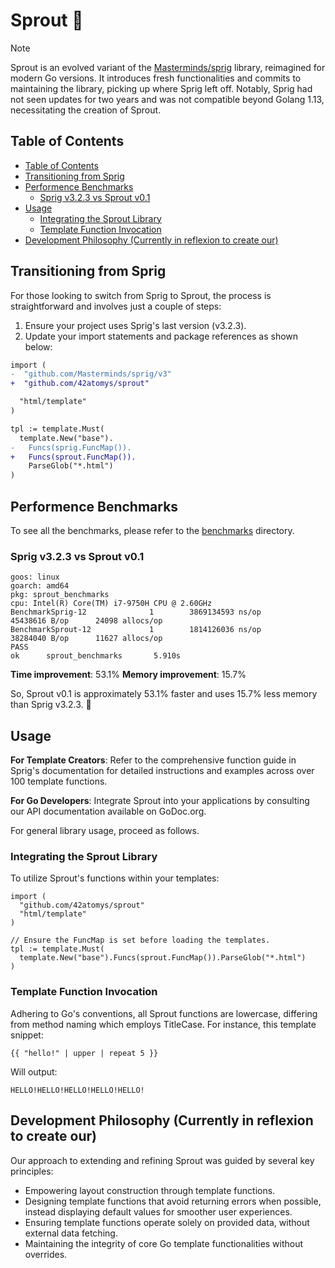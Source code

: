 # Sprout 🌱

> [!NOTE]
> Sprout is an evolved variant of the [Masterminds/sprig](https://github.com/Masterminds/sprig) library, reimagined for modern Go versions. It introduces fresh functionalities and commits to maintaining the library, picking up where Sprig left off. Notably, Sprig had not seen updates for two years and was not compatible beyond Golang 1.13, necessitating the creation of Sprout.

## Table of Contents

- [Table of Contents](#table-of-contents)
- [Transitioning from Sprig](#transitioning-from-sprig)
- [Performence Benchmarks](#performence-benchmarks)
  - [Sprig v3.2.3 vs Sprout v0.1](#sprig-v323-vs-sprout-v01)
- [Usage](#usage)
  - [Integrating the Sprout Library](#integrating-the-sprout-library)
  - [Template Function Invocation](#template-function-invocation)
- [Development Philosophy (Currently in reflexion to create our)](#development-philosophy-currently-in-reflexion-to-create-our)

## Transitioning from Sprig

For those looking to switch from Sprig to Sprout, the process is straightforward and involves just a couple of steps:
1. Ensure your project uses Sprig's last version (v3.2.3).
2. Update your import statements and package references as shown below:
```diff
import (
-  "github.com/Masterminds/sprig/v3"
+  "github.com/42atomys/sprout"

  "html/template"
)

tpl := template.Must(
  template.New("base").
-   Funcs(sprig.FuncMap()).
+   Funcs(sprout.FuncMap()).
    ParseGlob("*.html")
)
```

## Performence Benchmarks

To see all the benchmarks, please refer to the [benchmarks](benchmarks/README.md) directory.

### Sprig v3.2.3 vs Sprout v0.1
```
goos: linux
goarch: amd64
pkg: sprout_benchmarks
cpu: Intel(R) Core(TM) i7-9750H CPU @ 2.60GHz
BenchmarkSprig-12              1        3869134593 ns/op        45438616 B/op      24098 allocs/op
BenchmarkSprout-12             1        1814126036 ns/op        38284040 B/op      11627 allocs/op
PASS
ok      sprout_benchmarks       5.910s
```

**Time improvement**: 53.1%
**Memory improvement**: 15.7%

So, Sprout v0.1 is approximately 53.1% faster and uses 15.7% less memory than Sprig v3.2.3. 🚀


## Usage

**For Template Creators**: Refer to the comprehensive function guide in Sprig's documentation for detailed instructions and examples across over 100 template functions.

**For Go Developers**: Integrate Sprout into your applications by consulting our API documentation available on GoDoc.org.

For general library usage, proceed as follows.

### Integrating the Sprout Library
To utilize Sprout's functions within your templates:


```golang
import (
  "github.com/42atomys/sprout"
  "html/template"
)

// Ensure the FuncMap is set before loading the templates.
tpl := template.Must(
  template.New("base").Funcs(sprout.FuncMap()).ParseGlob("*.html")
)
```

### Template Function Invocation
Adhering to Go's conventions, all Sprout functions are lowercase, differing from method naming which employs TitleCase. For instance, this template snippet:


```golang
{{ "hello!" | upper | repeat 5 }}
```
Will output:
```
HELLO!HELLO!HELLO!HELLO!HELLO!
```

## Development Philosophy (Currently in reflexion to create our)

Our approach to extending and refining Sprout was guided by several key principles:

- Empowering layout construction through template functions.
- Designing template functions that avoid returning errors when possible, instead displaying default values for smoother user experiences.
- Ensuring template functions operate solely on provided data, without external data fetching.
- Maintaining the integrity of core Go template functionalities without overrides.






